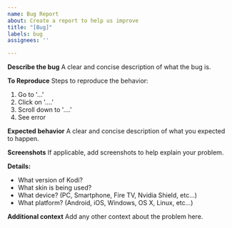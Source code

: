 ```yaml
---
name: Bug Report
about: Create a report to help us improve
title: "[Bug]"
labels: bug
assignees: ''

---
```


**Describe the bug**
A clear and concise description of what the bug is.

**To Reproduce**
Steps to reproduce the behavior:
1. Go to '...'
2. Click on '....'
3. Scroll down to '....'
4. See error

**Expected behavior**
A clear and concise description of what you expected to happen.

**Screenshots**
If applicable, add screenshots to help explain your problem.

**Details:**
 - What version of Kodi?
 - What skin is being used?
 - What device? (PC, Smartphone, Fire TV, Nvidia Shield, etc...)
 - What platform? (Android, iOS, Windows, OS X, Linux, etc...)

**Additional context**
Add any other context about the problem here.
